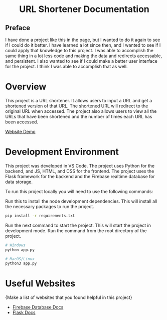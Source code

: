 <div align="center"><h1>URL Shortener Documentation</h1></div>

## Preface

I have done a project like this in the page, but I wanted to do it again to see if I could do it better. I have learned a lot since then, and I wanted to see if I could apply that knowledge to this project. I was able to accomplish the same thing in a lot less code and making the data and redirects accessable, and persistent. I also wanted to see if I could make a better user interface for the project. I think I was able to accomplish that as well.

# Overview

This project is a URL shortener. It allows users to input a URL and get a shortened version of that URL. The shortened URL will redirect to the original URL when accessed. The project also allows users to view all the URLs that have been shortened and the number of times each URL has been accessed.

[Website Demo](https://youtu.be/e8Ra481_-Pg)

# Development Environment

This project was developed in VS Code. The project uses Python for the backend, and JS, HTML, and CSS for the frontend. The project uses the Flask framework for the backend and the Firebase realtime database for data storage.

To run this project locally you will need to use the following commands:

Run this to install the node development dependencies. This will install all the necessary packages to run the project.

```bash
pip install -r requirements.txt
```

Run the next command to start the project. This will start the project in development mode. Run the command from the root directory of the project.

```bash
# Windows
python app.py

# MacOS/Linux
python3 app.py
```

# Useful Websites

{Make a list of websites that you found helpful in this project}

-   [Firebase Database Docs](https://firebase.google.com/docs/database)
-   [Flask Docs](https://flask.palletsprojects.com/en/2.0.x/)
